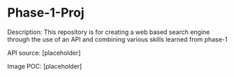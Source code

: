 # Phase-1-Proj

Description: This repository is for creating a web based search engine through the use of an API and combining various skills learned from phase-1

API source: [placeholder]

Image POC: [placeholder]

